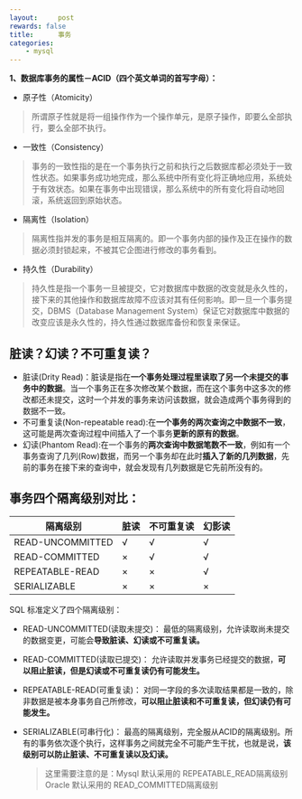 ```yaml
---
layout:     post
rewards: false
title:      事务
categories:
    - mysql
---
```


**1、数据库事务的属性－ACID（四个英文单词的首写字母）：**

 - 原子性（Atomicity）

> 所谓原子性就是将一组操作作为一个操作单元，是原子操作，即要么全部执行，要么全部不执行。

 - 一致性（Consistency）

> 事务的一致性指的是在一个事务执行之前和执行之后数据库都必须处于一致性状态。如果事务成功地完成，那么系统中所有变化将正确地应用，系统处于有效状态。如果在事务中出现错误，那么系统中的所有变化将自动地回滚，系统返回到原始状态。

 - 隔离性（Isolation）

> 隔离性指并发的事务是相互隔离的。即一个事务内部的操作及正在操作的数据必须封锁起来，不被其它企图进行修改的事务看到。

 - 持久性（Durability）

> 持久性是指一个事务一旦被提交，它对数据库中数据的改变就是永久性的，接下来的其他操作和数据库故障不应该对其有任何影响。即一旦一个事务提交，DBMS（Database
> Management System）保证它对数据库中数据的改变应该是永久性的，持久性通过数据库备份和恢复来保证。

## 脏读？幻读？不可重复读？



- 脏读(Drity Read)：脏读是指在**一个事务处理过程里读取了另一个未提交的事务中的数据**。当一个事务正在多次修改某个数据，而在这个事务中这多次的修改都还未提交，这时一个并发的事务来访问该数据，就会造成两个事务得到的数据不一致。
- 不可重复读(Non-repeatable read):在**一个事务的两次查询之中数据不一致**，这可能是两次查询过程中间插入了一个事务**更新的原有的数据**。
- 幻读(Phantom Read):在一个事务的**两次查询中数据笔数不一致**，例如有一个事务查询了几列(Row)数据，而另一个事务却在此时**插入了新的几列数据**，先前的事务在接下来的查询中，就会发现有几列数据是它先前所没有的。



## 事务四个隔离级别对比：

| 隔离级别         | 脏读 | 不可重复读 | 幻影读 |
| ---------------- | ---- | ---------- | ------ |
| READ-UNCOMMITTED | √    | √          | √      |
| READ-COMMITTED   | ×    | √          | √      |
| REPEATABLE-READ  | ×    | ×          | √      |
| SERIALIZABLE     | ×    | ×          | ×      |

SQL 标准定义了四个隔离级别：

- READ-UNCOMMITTED(读取未提交)： 最低的隔离级别，允许读取尚未提交的数据变更，可能会**导致脏读、幻读或不可重复读。**

- READ-COMMITTED(读取已提交)： 允许读取并发事务已经提交的数据，**可以阻止脏读，但是幻读或不可重复读仍有可能发生。**

- REPEATABLE-READ(可重复读)： 对同一字段的多次读取结果都是一致的，除非数据是被本身事务自己所修改，**可以阻止脏读和不可重复读，但幻读仍有可能发生。**

- SERIALIZABLE(可串行化)： 最高的隔离级别，完全服从ACID的隔离级别。所有的事务依次逐个执行，这样事务之间就完全不可能产生干扰，也就是说，**该级别可以防止脏读、不可重复读以及幻读。**

  > 这里需要注意的是：Mysql 默认采用的 REPEATABLE_READ隔离级别 Oracle 默认采用的 READ_COMMITTED隔离级别